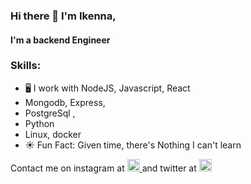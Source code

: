 ### Hi there 👋 I'm Ikenna, 
#### I'm a backend Engineer

### Skills: 
* 🖥️ I work with NodeJS, Javascript, React
* Mongodb, Express,
* PostgreSql , 
* Python
* Linux, docker
* ☀️ Fun Fact: Given time, there's Nothing I can't learn


Contact me on instagram at [<img src='https://cdn.jsdelivr.net/npm/simple-icons@3.0.1/icons/instagram.svg' alt='instagram' height='20'> ](https://www.instagram.com/Gbambor_Jnr/) and twitter at [<img src='https://cdn.jsdelivr.net/npm/simple-icons@3.0.1/icons/twitter.svg' alt='twitter' height='20'>](https://twitter.com/Gbambor_Jnr)  
